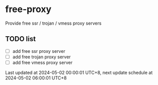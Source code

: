
# free-proxy
Provide free ssr / trojan / vmess proxy servers


## TODO list
- [ ] add free ssr proxy server
- [ ] add free trojan proxy server
- [ ] add free vmess proxy server

Last updated at 2024-05-02 00:00:01 UTC+8, next update schedule at 2024-05-02 06:00:01 UTC+8

